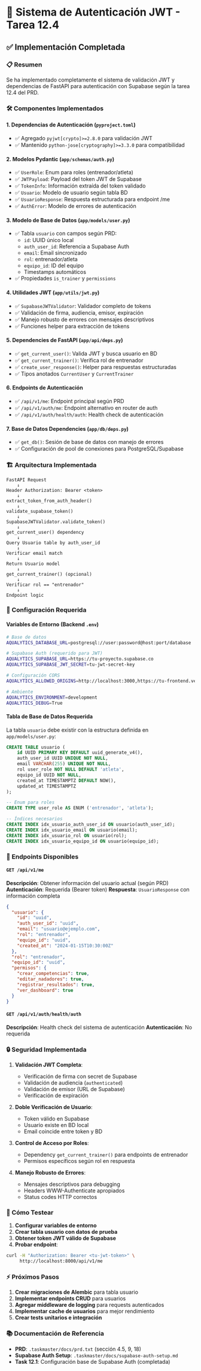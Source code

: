 # 🔐 Sistema de Autenticación JWT - Tarea 12.4

## ✅ Implementación Completada

### 📋 Resumen

Se ha implementado completamente el sistema de validación JWT y dependencias de FastAPI para autenticación con Supabase según la tarea 12.4 del PRD.

### 🛠️ Componentes Implementados

#### 1. **Dependencias de Autenticación** (`pyproject.toml`)

- ✅ Agregado `pyjwt[crypto]>=2.8.0` para validación JWT
- ✅ Mantenido `python-jose[cryptography]>=3.3.0` para compatibilidad

#### 2. **Modelos Pydantic** (`app/schemas/auth.py`)

- ✅ `UserRole`: Enum para roles (entrenador/atleta)
- ✅ `JWTPayload`: Payload del token JWT de Supabase
- ✅ `TokenInfo`: Información extraída del token validado
- ✅ `Usuario`: Modelo de usuario según tabla BD
- ✅ `UsuarioResponse`: Respuesta estructurada para endpoint /me
- ✅ `AuthError`: Modelo de errores de autenticación

#### 3. **Modelo de Base de Datos** (`app/models/user.py`)

- ✅ Tabla `usuario` con campos según PRD:
  - `id`: UUID único local
  - `auth_user_id`: Referencia a Supabase Auth
  - `email`: Email sincronizado
  - `rol`: entrenador/atleta
  - `equipo_id`: ID del equipo
  - Timestamps automáticos
- ✅ Propiedades `is_trainer` y `permissions`

#### 4. **Utilidades JWT** (`app/utils/jwt.py`)

- ✅ `SupabaseJWTValidator`: Validador completo de tokens
- ✅ Validación de firma, audiencia, emisor, expiración
- ✅ Manejo robusto de errores con mensajes descriptivos
- ✅ Funciones helper para extracción de tokens

#### 5. **Dependencies de FastAPI** (`app/api/deps.py`)

- ✅ `get_current_user()`: Valida JWT y busca usuario en BD
- ✅ `get_current_trainer()`: Verifica rol de entrenador
- ✅ `create_user_response()`: Helper para respuestas estructuradas
- ✅ Tipos anotados `CurrentUser` y `CurrentTrainer`

#### 6. **Endpoints de Autenticación**

- ✅ `/api/v1/me`: Endpoint principal según PRD
- ✅ `/api/v1/auth/me`: Endpoint alternativo en router de auth
- ✅ `/api/v1/auth/health/auth`: Health check de autenticación

#### 7. **Base de Datos Dependencies** (`app/db/deps.py`)

- ✅ `get_db()`: Sesión de base de datos con manejo de errores
- ✅ Configuración de pool de conexiones para PostgreSQL/Supabase

### 🏗️ Arquitectura Implementada

```
FastAPI Request
    ↓
Header Authorization: Bearer <token>
    ↓
extract_token_from_auth_header()
    ↓
validate_supabase_token()
    ↓
SupabaseJWTValidator.validate_token()
    ↓
get_current_user() dependency
    ↓
Query Usuario table by auth_user_id
    ↓
Verificar email match
    ↓
Return Usuario model
    ↓ 
get_current_trainer() (opcional)
    ↓
Verificar rol == "entrenador"
    ↓
Endpoint logic
```

### 🔧 Configuración Requerida

#### Variables de Entorno (Backend `.env`)

```bash
# Base de datos
AQUALYTICS_DATABASE_URL=postgresql://user:password@host:port/database

# Supabase Auth (requerido para JWT)
AQUALYTICS_SUPABASE_URL=https://tu-proyecto.supabase.co
AQUALYTICS_SUPABASE_JWT_SECRET=tu-jwt-secret-key

# Configuración CORS
AQUALYTICS_ALLOWED_ORIGINS=http://localhost:3000,https://tu-frontend.vercel.app

# Ambiente
AQUALYTICS_ENVIRONMENT=development
AQUALYTICS_DEBUG=True
```

#### Tabla de Base de Datos Requerida

La tabla `usuario` debe existir con la estructura definida en `app/models/user.py`:

```sql
CREATE TABLE usuario (
    id UUID PRIMARY KEY DEFAULT uuid_generate_v4(),
    auth_user_id UUID UNIQUE NOT NULL,
    email VARCHAR(255) UNIQUE NOT NULL,
    rol user_role NOT NULL DEFAULT 'atleta',
    equipo_id UUID NOT NULL,
    created_at TIMESTAMPTZ DEFAULT NOW(),
    updated_at TIMESTAMPTZ
);

-- Enum para roles
CREATE TYPE user_role AS ENUM ('entrenador', 'atleta');

-- Índices necesarios
CREATE INDEX idx_usuario_auth_user_id ON usuario(auth_user_id);
CREATE INDEX idx_usuario_email ON usuario(email);
CREATE INDEX idx_usuario_rol ON usuario(rol);
CREATE INDEX idx_usuario_equipo_id ON usuario(equipo_id);
```

### 📡 Endpoints Disponibles

#### `GET /api/v1/me`

**Descripción**: Obtener información del usuario actual (según PRD)
**Autenticación**: Requerida (Bearer token)
**Respuesta**: `UsuarioResponse` con información completa

```json
{
  "usuario": {
    "id": "uuid",
    "auth_user_id": "uuid",
    "email": "usuario@ejemplo.com",
    "rol": "entrenador",
    "equipo_id": "uuid",
    "created_at": "2024-01-15T10:30:00Z"
  },
  "rol": "entrenador",
  "equipo_id": "uuid",
  "permisos": {
    "crear_competencias": true,
    "editar_nadadores": true,
    "registrar_resultados": true,
    "ver_dashboard": true
  }
}
```

#### `GET /api/v1/auth/health/auth`

**Descripción**: Health check del sistema de autenticación
**Autenticación**: No requerida

### 🔒 Seguridad Implementada

1. **Validación JWT Completa**:
   - Verificación de firma con secret de Supabase
   - Validación de audiencia (`authenticated`)
   - Validación de emisor (URL de Supabase)
   - Verificación de expiración

2. **Doble Verificación de Usuario**:
   - Token válido en Supabase
   - Usuario existe en BD local
   - Email coincide entre token y BD

3. **Control de Acceso por Roles**:
   - Dependency `get_current_trainer()` para endpoints de entrenador
   - Permisos específicos según rol en respuesta

4. **Manejo Robusto de Errores**:
   - Mensajes descriptivos para debugging
   - Headers WWW-Authenticate apropiados
   - Status codes HTTP correctos

### 🧪 Cómo Testear

1. **Configurar variables de entorno**
2. **Crear tabla usuario con datos de prueba**
3. **Obtener token JWT válido de Supabase**
4. **Probar endpoint**:

```bash
curl -H "Authorization: Bearer <tu-jwt-token>" \
     http://localhost:8000/api/v1/me
```

### ⚡ Próximos Pasos

1. **Crear migraciones de Alembic** para tabla usuario
2. **Implementar endpoints CRUD** para usuarios
3. **Agregar middleware de logging** para requests autenticados
4. **Implementar cache de usuarios** para mejor rendimiento
5. **Crear tests unitarios e integración**

### 📚 Documentación de Referencia

- **PRD**: `.taskmaster/docs/prd.txt` (sección 4.5, 9, 18)
- **Supabase Auth Setup**: `.taskmaster/docs/supabase-auth-setup.md`
- **Task 12.1**: Configuración base de Supabase Auth (completada)
